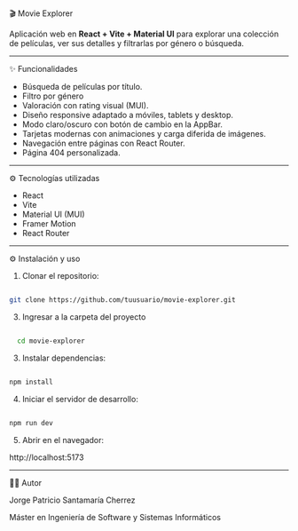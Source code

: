 🎬 Movie Explorer

Aplicación web en **React + Vite + Material UI** para explorar una colección de películas, ver sus detalles y filtrarlas por género o búsqueda.

---

✨ Funcionalidades

- Búsqueda de películas por título.  
- Filtro por género  
- Valoración con rating visual (MUI).  
- Diseño responsive adaptado a móviles, tablets y desktop.  
- Modo claro/oscuro con botón de cambio en la AppBar.  
- Tarjetas modernas con animaciones y carga diferida de imágenes.  
- Navegación entre páginas con React Router.  
- Página 404 personalizada.  

---

⚙️ Tecnologías utilizadas 

- React
- Vite
- Material UI (MUI)
- Framer Motion
- React Router

---

⚙️ Instalación y uso

1. Clonar el repositorio:

```bash 

git clone https://github.com/tuusuario/movie-explorer.git

   ```

3. Ingresar a la carpeta del proyecto

 ```bash

   cd movie-explorer

```

3. Instalar dependencias:

```bash

npm install

```

4. Iniciar el servidor de desarrollo:

```bash

npm run dev

```

5. Abrir en el navegador:

http://localhost:5173


--- 

👨‍💻 Autor

Jorge Patricio Santamaría Cherrez

Máster en Ingeniería de Software y Sistemas Informáticos


